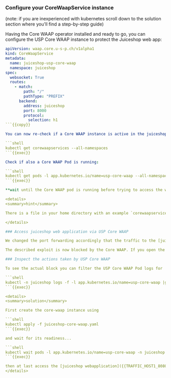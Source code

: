 ### Configure your CoreWaapService instance

(note: if you are inexperienced with kubernetes scroll down to the solution section where you'll find a step-by-step guide)

Having the Core WAAP operator installed and ready to go, you can configure the USP Core WAAP instance to protect the Juiceshop web app:

```yaml
apiVersion: waap.core.u-s-p.ch/v1alpha1
kind: CoreWaapService
metadata:
  name: juiceshop-usp-core-waap
  namespace: juiceshop
spec:
  websocket: True
  routes:
    - match:
        path: "/"
        pathType: "PREFIX"
      backend:
        address: juiceshop
        port: 8000
        protocol:
          selection: h1
```{{copy}}

You can now re-check if a Core WAAP instance is active in the juiceshop namespace:

```shell
kubectl get corewaapservices --all-namespaces
```{{exec}}

Check if also a Core WAAP Pod is running:

```shell
kubectl get pods -l app.kubernetes.io/name=usp-core-waap --all-namespaces
```{{exec}}

**wait until the Core WAAP pod is running before trying to access the webapplication in the next step (otherwise you'll get a HTTP 502 response)**

<details>
<summary>hint</summary>

There is a file in your home directory with an example `corewaapservice` definition ready to be applied using `kubectl apply -f` ...

</details>

### Access juiceshop web application via USP Core WAAP

We changed the port forwarding accordingly that the traffic to the [juiceshop webapplication]({{TRAFFIC_HOST1_8080}}) is now routed **via USP Core WAAP**. Try if you still can exploit the vulnerability in the login dialog using the previous SQL-injection (remember email `' OR true;` and any password except empty)...

The described exploit is now blocked by the Core WAAP. If you open the browser developer tool, you can see that the login request is answered with the response status 403.

### Inspect the actions taken by USP Core WAAP

To see the actual block you can filter the USP Core WAAP Pod logs for 'APPLICATION-ATTACK-SQLI' (refer to the [OWASP Core Ruleset documentation](https://coreruleset.org/docs/rules/rules/)) while you are trying to login using the mentioned SQL-injection

```shell
kubectl -n juiceshop logs -f -l app.kubernetes.io/name=usp-core-waap |grep APPLICATION-ATTACK-SQLI
```{{exec}}

<details>
<summary>solution</summary>

First create the core-waap instance using

```shell
kubectl apply -f juiceshop-core-waap.yaml
```{{exec}}

and wait for its readiness...

```shell
kubectl wait pods -l app.kubernetes.io/name=usp-core-waap -n juiceshop --for='condition=Ready'
```{{exec}}

then at last access the [juiceshop webapplication]({{TRAFFIC_HOST1_8080}}) again and try to exploit the SQL-injection vulnerability again
</details>
